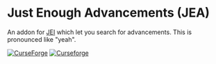 # Just Enough Advancements (JEA)

An addon for [JEI](https://www.curseforge.com/minecraft/mc-mods/jei) which let you search for advancements. This is pronounced like "yeah".

[![CurseForge](http://cf.way2muchnoise.eu/full_444941_downloads.svg)](https://www.curseforge.com/minecraft/mc-mods/jea)
[![Curseforge](http://cf.way2muchnoise.eu/versions/For%20MC_444941_all.svg)](https://www.curseforge.com/minecraft/mc-mods/jea)